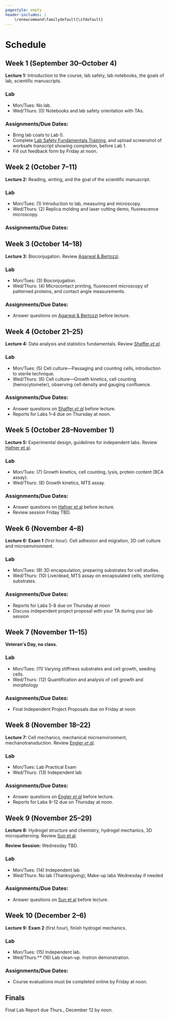 ```yaml
---
pagestyle: empty
header-includes: |
    \renewcommand\familydefault{\sfdefault}
---
```


# Schedule

## Week 1 (September 30–October 4)

**Lecture 1:** Introduction to the course, lab safety, lab notebooks, the goals of lab, scientific manuscripts.

### Lab

- Mon/Tues: No lab.
- Wed/Thurs: (0) Notebooks and lab safety orientation with TAs.

### Assignments/Due Dates:

- Bring lab coats to Lab 0.
- Complete [Lab Safety Fundamentals Training](https://worksafe.ucla.edu/), and upload screenshot of worksafe transcript showing completion, before Lab 1.
- Fill out feedback form by Friday at noon.

## Week 2 (October 7–11)

<!-- https://journals.plos.org/ploscompbiol/article?id=10.1371/journal.pcbi.1005619
https://journals.plos.org/ploscompbiol/article?id=10.1371/journal.pcbi.1003453
https://journals.plos.org/ploscompbiol/article?id=10.1371/journal.pcbi.1003833-->

**Lecture 2:** Reading, writing, and the goal of the scientific manuscript.

### Lab

- Mon/Tues: (1) Introduction to lab, measuring and microscopy.
- Wed/Thurs: (2) Replica molding and laser cutting demo, fluorescence microscopy.

### Assignments/Due Dates:



## Week 3 (October 14–18)

**Lecture 3:** Bioconjugation. Review [Agarwal & Bertozzi](https://pubs.acs.org/doi/abs/10.1021/bc5004982).

### Lab

- Mon/Tues: (3) Bioconjugation.
- Wed/Thurs: (4) Microcontact printing, fluorescent microscopy of patterned proteins, and contact angle measurements.

### Assignments/Due Dates:

- Answer questions on [Agarwal & Bertozzi](https://pubs.acs.org/doi/abs/10.1021/bc5004982) before lecture.

## Week 4 (October 21–25)

**Lecture 4:** Data analysis and statistics fundamentals. Review [Shaffer *et al*](https://www.nature.com/articles/nature22794).

### Lab

- Mon/Tues: (5) Cell culture—Passaging and counting cells, introduction to sterile technique.
- Wed/Thurs: (6) Cell culture—Growth kinetics, cell counting (hemocytometer), observing cell density and gauging confluence.

### Assignments/Due Dates:

- Answer questions on [Shaffer *et al*](https://www.nature.com/articles/nature22794) before lecture.
- Reports for Labs 1–4 due on Thursday at noon.

## Week 5 (October 28–November 1)

**Lecture 5:** Experimental design, guidelines for independent labs. Review [Hafner et al](https://www.nature.com/articles/nmeth.3853).

### Lab

- Mon/Tues: (7) Growth kinetics, cell counting, lysis, protein content (BCA assay).
- Wed/Thurs: (8) Growth kinetics, MTS assay.

### Assignments/Due Dates:

- Answer questions on [Hafner et al](https://www.nature.com/articles/nmeth.3853) before lecture.
- Review session Friday TBD.

## Week 6 (November 4–8)

**Lecture 6:** **Exam 1** (first hour). Cell adhesion and migration, 3D cell culture and microenvironment.

### Lab

- Mon/Tues: (9) 3D encapsulation, preparing substrates for cell studies.
- Wed/Thurs: (10) Live/dead, MTS assay on encapsulated cells, sterilizing substrates.

### Assignments/Due Dates:

- Reports for Labs 5-8 due on Thursday at noon
- Discuss independent project proposal with your TA during your lab session

## Week 7 (November 11–15)

**Veteran's Day, no class.**

### Lab

- Mon/Tues: (11) Varying stiffness substrates and cell growth, seeding cells.
- Wed/Thurs: (12) Quantification and analysis of cell growth and morphology

### Assignments/Due Dates:

- Final Independent Project Proposals due on Friday at noon

## Week 8 (November 18–22)

**Lecture 7:** Cell mechanics, mechanical microenvironment, mechanotransduction. Review [Engler *et al*](https://doi.org/10.1016/j.cell.2006.06.044).

### Lab

- Mon/Tues: Lab Practical Exam
- Wed/Thurs: (13) Independent lab

### Assignments/Due Dates:

- Answer questions on [Engler *et al*](https://doi.org/10.1016/j.cell.2006.06.044) before lecture.
- Reports for Labs 9-12 due on Thursday at noon.

## Week 9 (November 25–29)

**Lecture 8:** Hydrogel structure and chemistry, hydrogel mechanics, 3D micropatterning. Review [Sun et al](https://www.nature.com/articles/nature11409).

**Review Session:** Wednesday TBD.

### Lab

- Mon/Tues: (14) Independent lab
- Wed/Thurs: No lab (Thanksgiving); Make-up labs Wednesday if needed

### Assignments/Due Dates:

- Answer questions on [Sun et al](https://www.nature.com/articles/nature11409) before lecture.

## Week 10 (December 2–6)

**Lecture 9:** **Exam 2** (first hour), finish hydrogel mechanics.

### Lab

- Mon/Tues: (15) Independent lab.
- Wed/Thurs:** (16) Lab clean-up. Instron demonstration.

### Assignments/Due Dates:

- Course evaluations must be completed online by Friday at noon.

## Finals

Final Lab Report due Thurs., December 12 by noon.
